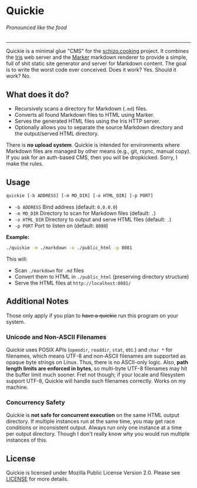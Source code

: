 # Quickie

<!-- markdownlint-disable MD033 -->
<h6>Pronounced like the food</h6>

---

Quickie is a minimal glue "CMS" for the [schizo.cooking](https://schizo.cooking)
project. It combines the [Iris](../iris) web server and the [Marker](../marker)
markdown renderer to provide a simple, full of shit static site generator and
server for Markdown content. The goal is to write the worst code ever conceived.
Does it work? Yes. Should it work? No.

## What does it do?

- Recursively scans a directory for Markdown (`.md`) files.
- Converts all found Markdown files to HTML using Marker.
- Serves the generated HTML files using the Iris HTTP server.
- Optionally allows you to separate the source Markdown directory and the
  output/served HTML directory.

There is **no upload system**. Quickie is intended for environments where
Markdown files are managed by other means (e.g., git, rsync, manual copy). If
you ask for an auth-based CMS, then you will be dropkicked. Sorry, I make the
rules.

## Usage

```txt
quickie [-b ADDRESS] [-m MD_DIR] [-o HTML_DIR] [-p PORT]
```

- `-b ADDRESS` Bind address (default: `0.0.0.0`)
- `-m MD_DIR` Directory to scan for Markdown files (default: `.`)
- `-o HTML_DIR` Directory to output and serve HTML files (default: `.`)
- `-p PORT` Port to listen on (default: `8080`)

**Example:**

```sh
./quickie -m ./markdown -o ./public_html -p 8081
```

This will:

- Scan `./markdown` for `.md` files
- Convert them to HTML in `./public_html` (preserving directory structure)
- Serve the HTML files at `http://localhost:8081/`

## Additional Notes

Those only apply if you plan to ~~have a quickie~~ run this program on your
system.

### Unicode and Non-ASCII Filenames

Quickie uses POSIX APIs (`opendir`, `readdir`, `stat`, etc.) and `char *` for
filenames, which means UTF-8 and non-ASCII filenames are supported as opaque
byte strings on Linux. Thus, there is no ASCII-only logic. Also, **path length
limits are enforced in bytes**, so multi-byte UTF-8 filenames may hit the buffer
limit much sooner. Fret not though; if your locale and filesystem support UTF-8,
Quickie will handle such filenames correctly. Works on my machine.

### Concurrency Safety

Quickie is **not safe for concurrent execution** on the same HTML output
directory. If multiple instances run at the same time, you may get race
conditions or inconsistent output. Always run only one instance at a time per
output directory. Though I don't really know why you would run multiple
instances of this.

## License

Quickie is licensed under Mozilla Public License Version 2.0. Please see
[LICENSE](./LICENSE) for more details.

